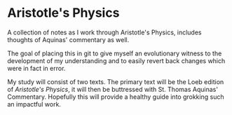# Aristotle's Physics
A collection of notes as I work through Aristotle's Physics, includes thoughts of Aquinas' commentary as well.

The goal of placing this in git to give myself an evolutionary witness to the development of my understanding and to easily revert back changes which were in fact in error.

My study will consist of two texts. The primary text will be the Loeb edition of _Aristotle's Physics_, it will then be buttressed with St. Thomas Aquinas' Commentary. Hopefully this will provide a healthy guide into grokking such an impactful work.
